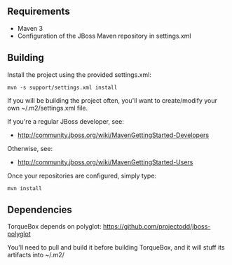 Requirements
------------
* Maven 3
* Configuration of the JBoss Maven repository in settings.xml

Building
--------

Install the project using the provided settings.xml:

    mvn -s support/settings.xml install

If you will be building the project often, you'll want to
create/modify your own ~/.m2/settings.xml file.

If you're a regular JBoss developer, see:

* http://community.jboss.org/wiki/MavenGettingStarted-Developers

Otherwise, see: 

* http://community.jboss.org/wiki/MavenGettingStarted-Users

Once your repositories are configured, simply type:

    mvn install

Dependencies
------------

TorqueBox depends on polyglot: https://github.com/projectodd/jboss-polyglot

You'll need to pull and build it before building TorqueBox, and it will
stuff its artifacts into ~/.m2/
